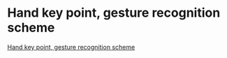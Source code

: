 # Hand key point, gesture recognition scheme
[Hand key point, gesture recognition scheme](https://aiwithcloud.com/2022/09/15/hand_key_point_gesture_recognition_scheme/)
